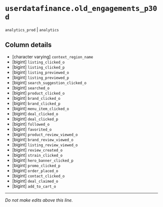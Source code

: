 # `userdatafinance.old_engagements_p30d`
`analytics_prod` | `analytics`

## Column details
* [character varying] `context_region_name`
* [bigint]    `listing_clicked_o`
* [bigint]    `listing_clicked_p`
* [bigint]    `listing_previewed_o`
* [bigint]    `listing_previewed_p`
* [bigint]    `search_suggestion_clicked_o`
* [bigint]    `searched_o`
* [bigint]    `product_clicked_o`
* [bigint]    `brand_clicked_o`
* [bigint]    `brand_clicked_p`
* [bigint]    `menu_item_clicked_o`
* [bigint]    `deal_clicked_o`
* [bigint]    `deal_clicked_p`
* [bigint]    `followed_o`
* [bigint]    `favorited_o`
* [bigint]    `product_review_viewed_o`
* [bigint]    `brand_review_viewed_o`
* [bigint]    `listing_review_viewed_o`
* [bigint]    `review_created_o`
* [bigint]    `strain_clicked_o`
* [bigint]    `hero_banner_clicked_p`
* [bigint]    `promo_clicked_p`
* [bigint]    `order_placed_o`
* [bigint]    `contact_clicked_o`
* [bigint]    `deal_claimed_o`
* [bigint]    `add_to_cart_o`

-------------------------------------------------------------------------------
*Do not make edits above this line.*
